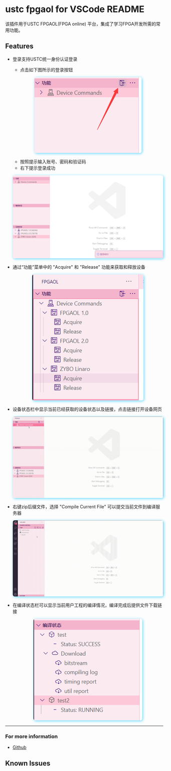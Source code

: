# ustc fpgaol for VSCode README

该插件用于USTC FPGAOL(FPGA online) 平台，集成了学习FPGA开发所需的常用功能。

## Features

- 登录支持USTC统一身份认证登录
  - 点击如下图所示的登录按钮

  <p align="center">
  <img src="https://raw.githubusercontent.com/thisiszy/ustc-fpgaol-for-VSCode/master/assets/login.png" style="box-shadow: 2px 2px 8px 0px #5dd8fd;border-radius: 6px;"/></a>
  </p>

  - 按照提示输入账号、密码和验证码
  - 右下提示登录成功

  <p align="center">
  <img src="https://raw.githubusercontent.com/thisiszy/ustc-fpgaol-for-VSCode/master/assets/login-success.png" style="box-shadow: 2px 2px 8px 0px #5dd8fd;border-radius: 6px;"/></a>
  </p>

- 通过“功能”菜单中的 "Acquire" 和 "Release" 功能来获取和释放设备

  <p align="center">
  <img src="https://raw.githubusercontent.com/thisiszy/ustc-fpgaol-for-VSCode/master/assets/acquire-release.png" style="box-shadow: 2px 2px 8px 0px #5dd8fd;border-radius: 6px;"/></a>
  </p>

- 设备状态栏中显示当前已经获取的设备状态以及链接，点击链接打开设备网页

  <p align="center">
  <img src="https://raw.githubusercontent.com/thisiszy/ustc-fpgaol-for-VSCode/master/assets/require-open.gif" style="box-shadow: 2px 2px 8px 0px #5dd8fd;border-radius: 6px;"/></a>
  </p>

- 右键zip后缀文件，选择 "Compile Current File" 可以提交当前文件到编译服务器

  <p align="center">
  <img src="https://raw.githubusercontent.com/thisiszy/ustc-fpgaol-for-VSCode/master/assets/compile.gif" style="box-shadow: 2px 2px 8px 0px #5dd8fd;border-radius: 6px;"/></a>
  </p>

- 在编译状态栏可以显示当前用户工程的编译情况，编译完成后提供文件下载链接

  <p align="center">
  <img src="https://raw.githubusercontent.com/thisiszy/ustc-fpgaol-for-VSCode/master/assets/compilestatus.png" style="box-shadow: 2px 2px 8px 0px #5dd8fd;border-radius: 6px;"/></a>
  </p>

-----------------------------------------------------------------------------------------------------------

### For more information

* [Github](https://github.com/thisiszy/ustc-fpgaol-for-VSCode/tree/master)

## Known Issues